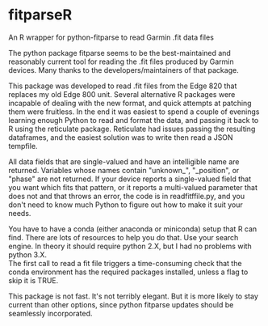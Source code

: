 # fitparseR
An R wrapper for python-fitparse to read Garmin .fit data files

The python package fitparse seems to be the best-maintained and reasonably
current tool for reading the .fit files produced by Garmin devices.  Many 
thanks to the developers/maintainers of that package. 

This package was developed to read .fit files from the Edge 820 that replaces 
my old Edge 800 unit. Several alternative R packages were incapable of dealing
with the new format, and quick attempts at patching them were fruitless. 
In the end it was easiest to spend a couple of evenings learning enough Python 
to read and format the data, and passing it back to R using the reticulate 
package.  Reticulate had issues passing the resulting dataframes, and the 
easiest solution was to write then read a JSON tempfile.  

All data fields that are single-valued and have an intelligible name are
returned.  Variables whose names contain "unknown_", "_position", or "phase" 
are not returned.  If your device reports a single-valued field that you want
which fits that pattern, or it reports a multi-valued parameter that does not
and that throws an error, the code is in readfitffile.py, and you don't need 
to know much Python to figure out how to make it suit your needs.

You have to have a conda (either anaconda or miniconda) setup that R can find.
There are lots of resources to help you do that.  Use your search engine.  In
theory it should require python 2.X, but I had no problems with python 3.X.  
The first call to read a fit file triggers a time-consuming check that the
conda environment has the required packages installed, unless a flag to skip it
is TRUE.

This package is not fast.  It's not terribly elegant.  But it is more likely to
stay current than other options, since python fitparse updates should be
seamlessly incorporated.

